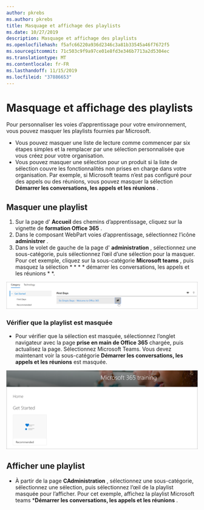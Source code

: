 ```yaml
---
author: pkrebs
ms.author: pkrebs
title: Masquage et affichage des playlists
ms.date: 10/27/2019
description: Masquage et affichage des playlists
ms.openlocfilehash: f5afc66220a936d2346c3a81b33545a46f7672f5
ms.sourcegitcommit: 71c503c9f9a97ce01e8fd3e346b7713a2d5304ec
ms.translationtype: MT
ms.contentlocale: fr-FR
ms.lasthandoff: 11/15/2019
ms.locfileid: "37886653"
---
```

# <a name="hide-and-show-playlists"></a>Masquage et affichage des playlists

Pour personnaliser les voies d’apprentissage pour votre environnement, vous pouvez masquer les playlists fournies par Microsoft. 

- Vous pouvez masquer une liste de lecture comme commencer par six étapes simples et la remplacer par une sélection personnalisée que vous créez pour votre organisation.
- Vous pouvez masquer une sélection pour un produit si la liste de sélection couvre les fonctionnalités non prises en charge dans votre organisation. Par exemple, si Microsoft teams n’est pas configuré pour des appels ou des réunions, vous pouvez masquer la sélection **Démarrer les conversations, les appels et les réunions** . 

## <a name="hide-a-playlist"></a>Masquer une playlist

1. Sur la page d' **Accueil** des chemins d’apprentissage, cliquez sur la vignette de **formation Office 365** .
2. Dans le composant WebPart voies d’apprentissage, sélectionnez l’icône **administrer** . 
3. Dans le volet de gauche de la page d' **administration** , sélectionnez une sous-catégorie, puis sélectionnez l’œil d’une sélection pour la masquer. Pour cet exemple, cliquez sur la sous-catégorie **Microsoft teams** , puis masquez la sélection * * * * démarrer les conversations, les appels et les réunions * *.  

![CG-hideplaylist. png](media/cg-hideplaylist.png)

### <a name="verify-the-playlist-is-hidden"></a>Vérifier que la playlist est masquée
- Pour vérifier que la sélection est masquée, sélectionnez l’onglet navigateur avec la page **prise en main de Office 365** chargée, puis actualisez la page. Sélectionnez Microsoft Teams. Vous devez maintenant voir la sous-catégorie **Démarrer les conversations, les appels et les réunions** est masquée. 

![CG-hideplaylistrefresh. png](media/cg-hideplaylistrefresh.png)

## <a name="unhide-a-playlist"></a>Afficher une playlist

- À partir de la page **CAdministration** , sélectionnez une sous-catégorie, sélectionnez une sélection, puis sélectionnez l’œil de la playlist masquée pour l’afficher. Pour cet exemple, affichez la playlist Microsoft teams ***Démarrer les conversations, les appels et les réunions** .   

